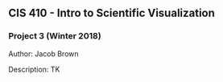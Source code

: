 ## CIS 410 - Intro to Scientific Visualization
### Project 3 (Winter 2018)

Author: Jacob Brown

Description: TK
